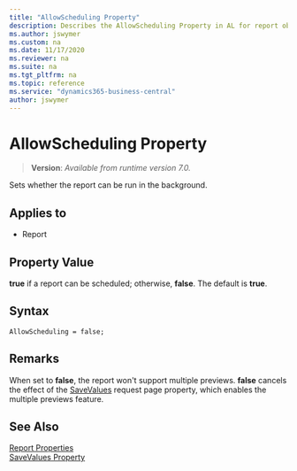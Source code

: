 ```yaml
---
title: "AllowScheduling Property"
description: Describes the AllowScheduling Property in AL for report objects.
ms.author: jswymer
ms.custom: na
ms.date: 11/17/2020
ms.reviewer: na
ms.suite: na
ms.tgt_pltfrm: na
ms.topic: reference
ms.service: "dynamics365-business-central"
author: jswymer
---
```

[//]: # (START>DO_NOT_EDIT)
[//]: # (IMPORTANT:Do not edit any of the content between here and the END>DO_NOT_EDIT.)
[//]: # (Any modifications should be made in the .xml files in the ModernDev repo.)
# AllowScheduling Property
> **Version**: _Available from runtime version 7.0._

Sets whether the report can be run in the background.

## Applies to
-   Report

[//]: # (IMPORTANT: END>DO_NOT_EDIT)

## Property Value  

**true** if a report can be scheduled; otherwise, **false**. The default is **true**.  

## Syntax

```AL
AllowScheduling = false;
```

## Remarks

When set to **false**, the report won't support multiple previews. **false** cancels the effect of the [SaveValues](devenv-savevalues-property.md) request page property, which enables the multiple previews feature.

## See Also  

[Report Properties](devenv-report-properties.md)  
[SaveValues Property](devenv-savevalues-property.md)  
